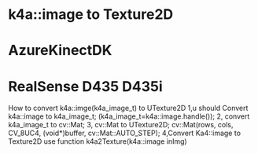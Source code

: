 # k4a::image to Texture2D
# AzureKinectDK
# RealSense D435 D435i
How to convert k4a::imge(k4a_image_t) to UTexture2D
1,u should Convert k4a::image to  k4a_image_t;
(k4a_image_t=k4a::image.handle());
2, convert k4a_image_t to cv::Mat;
3, cv::Mat to UTexture2D;
cv::Mat(rows, cols, CV_8UC4, (void*)buffer, cv::Mat::AUTO_STEP);
4,Convert Ka4::image to Texture2D
use function k4a2Texture(k4a::image inImg)

